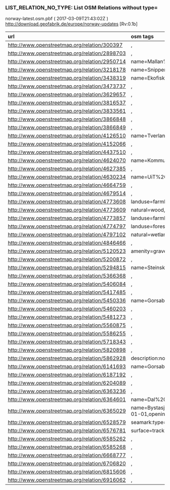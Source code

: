  
### LIST_RELATION_NO_TYPE: List OSM Relations without type= 
norway-latest.osm.pbf ( 2017-03-09T21:43:02Z ) http://download.geofabrik.de/europe/norway-updates [Rv:0.1b]
 
|  url                                      |  osm tags  
| :---------------------------------------  | :---------------------------
| http://www.openstreetmap.org/relation/300397 | ,
| http://www.openstreetmap.org/relation/2898703 | ,
| http://www.openstreetmap.org/relation/2950714 | name=Mallan%20%luonnonpuisto,leisure=nature_reserve,name:fi=Mallan%20%luonnonpuisto,name:fr=Réserve%20%naturelle%20%de%20%Malla,boundary=protected_area,name:sme=Malla%20%luonddumeahcci,
| http://www.openstreetmap.org/relation/3218178 | name=Snippen%20%grendelag,
| http://www.openstreetmap.org/relation/3438319 | name=Ekofiskvegen,
| http://www.openstreetmap.org/relation/3473737 | ,
| http://www.openstreetmap.org/relation/3629657 | ,
| http://www.openstreetmap.org/relation/3816537 | ,
| http://www.openstreetmap.org/relation/3833561 | ,
| http://www.openstreetmap.org/relation/3866848 | ,
| http://www.openstreetmap.org/relation/3866849 | ,
| http://www.openstreetmap.org/relation/4126510 | name=Tverlandet%20%pier,
| http://www.openstreetmap.org/relation/4152066 | ,
| http://www.openstreetmap.org/relation/4437510 | ,
| http://www.openstreetmap.org/relation/4624070 | name=Kommunale%20%skoler%20%på%20%Askøy,building=Skole,
| http://www.openstreetmap.org/relation/4627385 | ,
| http://www.openstreetmap.org/relation/4630234 | name=UiT%20%Norges%20%arktiske%20%universitet,
| http://www.openstreetmap.org/relation/4664759 | ,
| http://www.openstreetmap.org/relation/4679514 | ,
| http://www.openstreetmap.org/relation/4773608 | landuse=farmland,
| http://www.openstreetmap.org/relation/4773609 | natural=wood,
| http://www.openstreetmap.org/relation/4773857 | landuse=farmland,
| http://www.openstreetmap.org/relation/4774797 | landuse=forest,
| http://www.openstreetmap.org/relation/4797102 | natural=wetland,
| http://www.openstreetmap.org/relation/4846466 | ,
| http://www.openstreetmap.org/relation/5120523 | amenity=grave_yard,
| http://www.openstreetmap.org/relation/5200872 | ,
| http://www.openstreetmap.org/relation/5294815 | name=Steinskjæran,place=archipelago,
| http://www.openstreetmap.org/relation/5366368 | ,
| http://www.openstreetmap.org/relation/5406084 | ,
| http://www.openstreetmap.org/relation/5417485 | ,
| http://www.openstreetmap.org/relation/5450336 | name=Gorsabrua,layer=1,bridge=yes,
| http://www.openstreetmap.org/relation/5460203 | ,
| http://www.openstreetmap.org/relation/5481273 | ,
| http://www.openstreetmap.org/relation/5560875 | ,
| http://www.openstreetmap.org/relation/5586255 | ,
| http://www.openstreetmap.org/relation/5718343 | ,
| http://www.openstreetmap.org/relation/5820898 | ,
| http://www.openstreetmap.org/relation/5862928 | description:no=Fellesnavn%20%for%20%Vindafjord%2c%%20%Yrkefjord%20%og%20%Sandeidsfjorden,name=Krossfjorden,wikidata=Q19378286,wikipedia=no:Krossfjorden%20%(Rogaland),
| http://www.openstreetmap.org/relation/6141693 | name=Gorsabrue%20%BungeeJump,layer=1,bridge=yes,
| http://www.openstreetmap.org/relation/6187192 | ,
| http://www.openstreetmap.org/relation/6204089 | ,
| http://www.openstreetmap.org/relation/6363236 | ,
| http://www.openstreetmap.org/relation/6364601 | name=Dal%20%Vestre,
| http://www.openstreetmap.org/relation/6365029 | name=Bystasjonen,shop=mall,operator=Sea%20%Truck%20%Eiendom,description=New%20%combined%20%shopping%20%mall%2c%%20%underground%20%parking%20%and%20%residential.%20%Clearing%20%starts%20%nov2011.,opening_date=2014-01-01,opening_hours=Mo-Fr%20%10:00-20:00;%20%Sa%20%10:00-18:00,
| http://www.openstreetmap.org/relation/6528579 | seamark:type=small_craft_facility,seamark:small_craft_facility:category=slipway,
| http://www.openstreetmap.org/relation/6576781 | surface=track,
| http://www.openstreetmap.org/relation/6585262 | ,
| http://www.openstreetmap.org/relation/6585268 | ,
| http://www.openstreetmap.org/relation/6668777 | ,
| http://www.openstreetmap.org/relation/6706820 | ,
| http://www.openstreetmap.org/relation/6815606 | ,
| http://www.openstreetmap.org/relation/6916062 | ,
 
